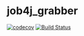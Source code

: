 # job4j_grabber
[![codecov](https://codecov.io/gh/fourbarman/job4j_grabber/branch/master/graph/badge.svg?token=SZ6NKF5NLP)](https://codecov.io/gh/fourbarman/job4j_grabber)
[![Build Status](https://travis-ci.org/fourbarman/job4j_grabber.svg?branch=master)](https://travis-ci.org/fourbarman/job4j_grabber)